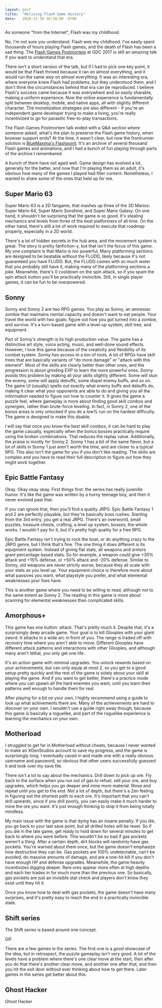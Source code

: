 ```yaml
---
layout: post
title:  "Reliving Flash Game History"
date:   2020-12-30 18:38:00 -0700
---
```


As someone "from the Internet", Flash was my childhood.

No, I'm not sure you understand. Flash *was* my childhood. I've easily spent thousands of
hours playing Flash games, and the death of Flash has been a sad thing. The
[Flash Games Postmortem](https://www.youtube.com/watch?v=65crLKNQR0E) at GDC 2017 is still
an amazing talk if you want to understand that era.

There isn't a short version of the talk, but if I had to pick one key point, it would be that
Flash thrived because it ran on almost everything, and it would run the same *way* on almost
everything. It was an interesting era, where everyone knew Flash had problems, but they
understood them, and I don't think the circumstances behind that era can be reproduced.
I believe Flash's success came because it was everywhere and so easily sharable, making a
uniform experience. Now the online experience is fundamentally split between desktop, mobile,
and native apps, all with slightly different character. The monetization strategies are also
different - if you're an independent game developer trying to make a living, you're really
incentivized to go for parasitic free-to-play transactions.

The Flash Games Postmortem talk ended with a Q&A section where someone asked, what's the plan
to preserve the Flash game history, when browser support ends? At the time, it wasn't clear,
but now the frontrunner solution is [BlueMaxima's Flashpoint](https://bluemaxima.org/flashpoint/).
It's an archive of several thousand Flash games and animations, and I had a bunch of fun playing
through parts of the archive I remembered.

A bunch of them have not aged well. Game design has evolved a lot, generally for the better,
and now that I'm playing them as an adult, it's obvious how many of the games I played had filler
content. Nonetheless, I wanted to share some of the ones that held up for me.


Super Mario 63
--------------------------------------------------------------------------------------

Super Mario 63 is a 2D fangame, that mashes up three of the 3D Marios: Super Mario 64,
Super Mario Sunshine, and Super Mario Galaxy. On one hand, it shouldn't be surprising that
the game is so good. It's stealing mechanics and levels from three of the best platformers of
all time. On the other hand, there's still a lot of work required to execute that roadmap
properly, especially in a 2D world.

There's a lot of hidden secrets in the hub area, and the movement system is great. The story
is pretty fanfiction-y, but that isn't the focus of this game. My one complaint is that
Mario is *too* powerful. Many platforming sections are designed to be beatable without the FLUDD,
likely because it's not guaranteed you have FLUDD. But, the FLUDD comes with so much water that
you probably still have it, making many of the platforming sections a joke. Meanwhile, there's
0 cooldown on the spin attack, so if you spam the spin attack button you'll be practically
invincible. Still, in single player games, it can be fun to be overpowered.


Sonny
------------------------------------------------------------------------------------------

Sonny and Sonny 2 are two RPG games. You play as Sonny, an amnesiac zombie that maintains mental capacity
and doesn't want to eat people. Your travel the world with two goals: figure out how you got
turned into a zombie, and survive. It's a turn-based game with a level-up system, skill tree, and
equipment.

Part of Sonny's strength is its high production value. The game has a distinctive art style, voice acting,
music, and well-done sound effects. However, I love this game because of the creativity and flexibility of its combat
system. Sonny has access to a ton of tools. A lot of RPGs have skill trees that are basically
variants of "do more damage" or "attack with this element". Most of the skills are clearly better than
other ones, and the progression is about grinding EXP to learn the more powerful ones.
Sonny avoids this problem by making all your skills slightly different. Some will stun the enemy, some will
apply debuffs, some dispel enemy buffs, and so on. The game UI (usually) spells out exactly
what enemy buffs and debuffs do, making it clear what your opponents are able to do and giving you all the
information needed to figure out how to counter it.
It gives the game a puzzle feel, where gameplay is more about finding good skill
combos and synergies, rather than brute-force leveling. In fact, in Sonny 2, one of the bonus areas is only unlocked
if you do a low% run on the hardest difficulty. The game is designed to make this doable.

I will say that once you know the best skill combos, it can be hard to play the game casually, especially
when the bonus bosses practically require using the broken combinations. That reduces the replay value.
Additionally, the praise is mostly for Sonny 2. Sonny 1 has a bit of the same flavor, but a lot of skills
in Sonny 1 just aren't worth the time, and are closer to a typical RPG. This also isn't the game for you
if you don't like reading. The skills are complex and you have to read their full description to figure out
how they might work together.


Epic Battle Fantasy
-------------------------------------------------------------------------------------------

Okay. Okay okay okay. First things first: the series has really juvenille humor. It's like the game was
written by a horny teenage boy, and then it never evolved past that.

If you can ignore that, then you'll find a quality JRPG. Epic Battle Fantasy 1 and 2 are perfectly
playable, but they're basically boss rushes. Starting from the 3rd entry, you get a real JRPG. There's an
overworld, small puzzles, treasure chests, crafting, a level up system, bosses, the whole works. I wouldn't pay
for it, but it's pretty high quality for a free RPG.

Epic Battle Fantasy isn't trying to rock the boat, or do anything crazy to the JRPG genre, but I think that's
fine. The one thing it does different is its equipment system. Instead of giving flat stats, all weapons and
armors grant percentage based stats. So for example, a weapon could give +30% attack and +15% defense, or +50%
attack and -20% defense. Similar to Sonny, old weapons are never strictly worse, because they all scale with
your stats as you level up. Your equipment choice is therefore more about what passives you want, what playstyle
you prefer, and what elemental weaknesses your foes have.

This is another game where you need to be willing to read, although not to the same extent as Sonny 2. The reading
in this game is more about scanning for elemental weaknesses than complicated skills.


Amorphous+
---------------------------------------------------------------------------------------------

This game has one button: attack. That's pretty much it. Despite that, it's a surprisingly deep arcade game.
Your goal is to kill Glooples with your giant sword. It attacks in a wide arc in front of you. The range
is traded off with recovery time where you aren't able to move.
Different Glooples have different attack patterns and interactions with other Glooples, and although many aren't
lethal, you only get one life.

It's an action game with minimal upgrades. You unlock rewards based on your achievements, but can only equip at
most 2, so you get to a good setup pretty quickly and the rest of the game is solely about your skill at playing
the game. And if you want to get better, there's a practice mode where you can spawn all the hard enemies you
want, until you learn their patterns well enough to handle them for real.

After playing for a bit on your own, I highly recommend using a guide to look up what achivements there are. Many
of the achievements are hard to discover on your own. I wouldn't use a guide right away though, because this
game is basically a roguelike, and part of the roguelike experience is learning the mechanics on your own.


Motherload
-------------------------------------------------------------------------------------------

I struggled to get far in Motherload without cheats, because I never wanted to make an
XGenStudios account to save my progress, and the game is surprisingly long. I eventually caved
in and made one with a really obvious username and password, so obvious that other users
successfully guessed it and took over my save file.

There isn't a lot to say about the mechanics. Drill down to pick up ore. Fly back to the surface
when you run out of gas to refuel, sell your ore, and buy upgrades, which helps you go deeper
and mine more material. Rinse and repeat until you get to the end. Not a lot of depth, but
there's a Zen feeling in figuring out the shortest path to each ore. It's important that you
can't drill upwards, since if you drill poorly, you can easily make it much harder to mine
the ore you want. It's just enough thinking to stop it from being totally mindless.

My main issue with the game is that dying has an insane penalty. If you die, you go back to
your last save point, but all drilled holes will be reset. So if you die in the late game,
get ready to hold down for several minutes to get back to where you were before. This wouldn't
be so bad if gas pockets weren't a thing. After a certain depth, dirt blocks will randomly
have gas pockets. You're warned about them once, but the game doesn't emphasize how
destructive they can be. Gas pockets are 100% undetectable, can't be avoided, do massive amounts of damage,
and are a one-hit kill if you don't have enough HP and defense upgrades. Meanwhile, the game
heavily incentivizes digging deeper. Rare ores appear more often at high depths and each tier
trades in for much more than the previous one. So basically, gas pockets are just an
invisible stat check and players don't know they exist until they hit it.

Once you know how to deal with gas pockets, the game doesn't have many surprises, and it's
pretty easy to reach the end in a practically invincible state.


Shift series
-------------------------------------------------------------------------------------

The Shift series is based around one concept.

GIF

There are a few games in the series. The first one is a good showcase of the idea, but in retrospect,
the puzzle gameplay isn't very good. A lot of the levels have a problem where there's one clear
move at the start, then after you do that there's another clear move, and another one after that,
and then you hit the exit door without ever thinking about how to get there. Later games in
the series get better about this.



Ghost Hacker
--------------------------------------------------------------------------------------

Ghost Hacker
